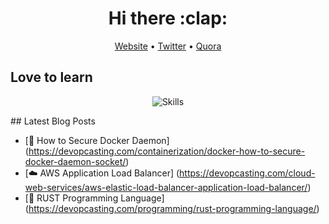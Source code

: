 <h1 align="center"> Hi there :clap:</h1>

<p align="center">
  <a href="https://www.devopcasting.com/">Website</a> •
  <a href="https://twitter.com/devopcasting">Twitter</a> •
  <a href="https://https://devopcasting.quora.com">Quora</a>
</p>

## Love to learn
<p align="center">
  <img align="center" alt="Skills" src="https://github.com/devopcasting/devopcasting/master/img/banner.png" />
</p>
## Latest Blog Posts

<!-- BLOG-POST-LIST:START -->
- [:whale: How to Secure Docker Daemon] (https://devopcasting.com/containerization/docker-how-to-secure-docker-daemon-socket/)
- [:cloud: AWS Application Load Balancer] (https://devopcasting.com/cloud-web-services/aws-elastic-load-balancer-application-load-balancer/)
- [:pencil: RUST Programming Language] (https://devopcasting.com/programming/rust-programming-language/)
<!-- BLOG-POST-LIST:END -->
